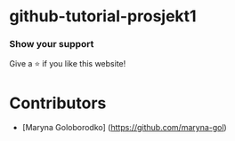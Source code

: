 # github-tutorial-prosjekt1


### Show your support

Give a ⭐ if you like this website!

# Contributors
- [Maryna Goloborodko] (https://github.com/maryna-gol)
